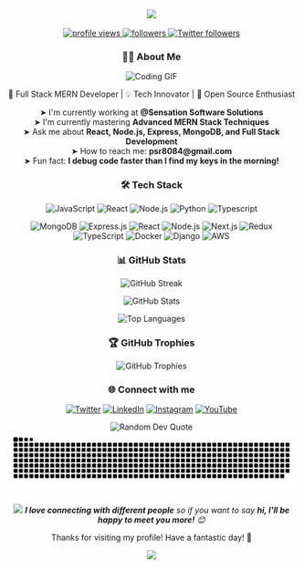 <div align="center">

  <img src="https://readme-typing-svg.herokuapp.com/?lines=Welcome+to+my+Coding+Universe!;I'm+Prince+Singh+Rajput;Full+Stack+MERN+Developer&font=Fira%20Code&center=true&width=380&height=50&duration=4000&pause=1000&color=00FFFF">
</div>

<p align="center">
  <a href="https://github.com/princesinghrajput">
    <img src="https://komarev.com/ghpvc/?username=princesinghrajput&label=Profile%20views&color=00FFFF&style=for-the-badge" alt="profile views" />
  </a>
  <a href="https://github.com/princesinghrajput?tab=followers">
    <img src="https://img.shields.io/github/followers/princesinghrajput?label=Followers&style=for-the-badge&color=00FFFF" alt="followers" />
  </a>
  <a href="https://twitter.com/its_me_prince1_">
    <img src="https://img.shields.io/twitter/follow/its_me_prince1_?style=for-the-badge&color=00FFFF" alt="Twitter followers" />
  </a>
</p>

<h3 align="center">👨‍💻 About Me</h3>

<p align="center">
  <img src="https://media.giphy.com/media/qgQUggAC3Pfv687qPC/giphy.gif" alt="Coding GIF" width="300" />
</p>

<p align="center">
  🚀 Full Stack MERN Developer | 💡 Tech Innovator | 🌟 Open Source Enthusiast
</p>

<p align="center">
  ➤ I'm currently working at <b>@Sensation Software Solutions </b>  <br>
  ➤ I'm currently mastering <strong>Advanced MERN Stack Techniques</strong><br>
  ➤ Ask me about <strong>React, Node.js, Express, MongoDB, and Full Stack Development</strong><br>
  ➤ How to reach me: <strong>psr8084@gmail.com</strong><br>
  ➤ Fun fact: <strong>I debug code faster than I find my keys in the morning!</strong>
</p>

<h3 align="center">🛠️ Tech Stack</h3>

<p align="center">
  <img src="https://media3.giphy.com/media/ln7z2eWriiQAllfVcn/200w.webp" width="50" alt="JavaScript">
  <img src="https://i.giphy.com/media/eNAsjO55tPbgaor7ma/200w.webp" width="50" alt="React">
  <img src="https://media3.giphy.com/media/kdFc8fubgS31b8DsVu/200.webp" width="50" alt="Node.js">
  <img src="https://media3.giphy.com/media/LMt9638dO8dftAjtco/200.webp" width="50" alt="Python">
  <img src="https://media3.giphy.com/media/XEDIHHp3i8bVoEdxd7/200.webp" width="50" alt="Typescript">
</p>

<p align="center">
  <img src="https://img.shields.io/badge/MongoDB-%234ea94b.svg?style=for-the-badge&logo=mongodb&logoColor=white" alt="MongoDB" />
  <img src="https://img.shields.io/badge/express.js-%23404d59.svg?style=for-the-badge&logo=express&logoColor=%2361DAFB" alt="Express.js" />
  <img src="https://img.shields.io/badge/react-%2320232a.svg?style=for-the-badge&logo=react&logoColor=%2361DAFB" alt="React" />
  <img src="https://img.shields.io/badge/node.js-6DA55F?style=for-the-badge&logo=node.js&logoColor=white" alt="Node.js" />
  <img src="https://img.shields.io/badge/Next-black?style=for-the-badge&logo=next.js&logoColor=white" alt="Next.js" />
  <img src="https://img.shields.io/badge/redux-%23593d88.svg?style=for-the-badge&logo=redux&logoColor=white" alt="Redux" />
  <img src="https://img.shields.io/badge/typescript-%23007ACC.svg?style=for-the-badge&logo=typescript&logoColor=white" alt="TypeScript" />
  <img src="https://img.shields.io/badge/docker-%230db7ed.svg?style=for-the-badge&logo=docker&logoColor=white" alt="Docker" />
  <img src="https://img.shields.io/badge/django-%23092E20.svg?style=for-the-badge&logo=django&logoColor=white" alt="Django" />
  <img src="https://img.shields.io/badge/AWS-%23FF9900.svg?style=for-the-badge&logo=amazon-aws&logoColor=white" alt="AWS" />
</p>

<h3 align="center">📊 GitHub Stats</h3>

<p align="center">
  <img src="https://github-readme-streak-stats.herokuapp.com/?user=princesinghrajput&theme=radical&hide_border=true" alt="GitHub Streak" />
</p>

<p align="center">
  <img src="https://github-profile-summary-cards.vercel.app/api/cards/profile-details?username=princesinghrajput&theme=radical" alt="GitHub Stats" />
</p>

<p align="center">
  <img src="https://github-readme-stats.vercel.app/api/top-langs/?username=princesinghrajput&theme=radical&show_icons=true&hide_border=true&layout=compact" alt="Top Languages" />
</p>

<h3 align="center">🏆 GitHub Trophies</h3>

<p align="center">
  <img src="https://github-profile-trophy.vercel.app/?username=princesinghrajput&theme=radical&no-frame=true&no-bg=true&margin-w=4&column=7" alt="GitHub Trophies" />
</p>

<h3 align="center">🌐 Connect with me</h3>

<p align="center">
  <a href="https://twitter.com/its_me_prince1_" target="_blank"><img src="https://img.shields.io/badge/Twitter-%231DA1F2.svg?style=for-the-badge&logo=Twitter&logoColor=white" alt="Twitter" /></a>
  <a href="https://linkedin.com/in/prince-kumar-05" target="_blank"><img src="https://img.shields.io/badge/linkedin-%230077B5.svg?style=for-the-badge&logo=linkedin&logoColor=white" alt="LinkedIn" /></a>
  <a href="https://instagram.com/the_deadlock_prince" target="_blank"><img src="https://img.shields.io/badge/Instagram-%23E4405F.svg?style=for-the-badge&logo=Instagram&logoColor=white" alt="Instagram" /></a>
  <a href="https://www.youtube.com/c/𝕻𝖗𝖎𝖓𝖈𝖊" target="_blank"><img src="https://img.shields.io/badge/YouTube-%23FF0000.svg?style=for-the-badge&logo=YouTube&logoColor=white" alt="YouTube" /></a>
</p>

<div align="center">
  <img src="https://quotes-github-readme.vercel.app/api?type=horizontal&theme=radical" alt="Random Dev Quote" />
</div>

<div align="center">
    <img src="https://raw.githubusercontent.com/Platane/snk/output/github-contribution-grid-snake.svg" alt="Snake animation" />

  <img src="https://media.giphy.com/media/LnQjpWaON8nhr21vNW/giphy.gif" width="60"> <em><b>I love connecting with different people</b> so if you want to say <b>hi, I'll be happy to meet you more!</b> 😊</em>
</div>

<div align="center">
  Thanks for visiting my profile! Have a fantastic day! 🌟
</div>

<p align="center">
  <img src="https://capsule-render.vercel.app/api?type=waving&color=gradient&height=100&section=footer"/>
</p>
